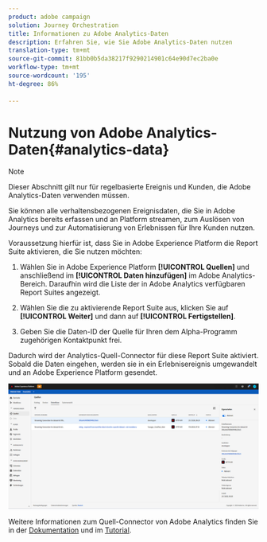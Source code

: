 ```yaml
---
product: adobe campaign
solution: Journey Orchestration
title: Informationen zu Adobe Analytics-Daten
description: Erfahren Sie, wie Sie Adobe Analytics-Daten nutzen
translation-type: tm+mt
source-git-commit: 81bb0b5da38217f9290214901c64e90d7ec2ba0e
workflow-type: tm+mt
source-wordcount: '195'
ht-degree: 86%

---
```



# Nutzung von Adobe Analytics-Daten{#analytics-data}

>[!NOTE]
>
>Dieser Abschnitt gilt nur für regelbasierte Ereignis und Kunden, die Adobe Analytics-Daten verwenden müssen.

Sie können alle verhaltensbezogenen Ereignisdaten, die Sie in Adobe Analytics bereits erfassen und an Platform streamen, zum Auslösen von Journeys und zur Automatisierung von Erlebnissen für Ihre Kunden nutzen.

Voraussetzung hierfür ist, dass Sie in Adobe Experience Platform die Report Suite aktivieren, die Sie nutzen möchten:

1. Wählen Sie in Adobe Experience Platform **[!UICONTROL Quellen]** und anschließend im **[!UICONTROL Daten hinzufügen]** im Adobe Analytics-Bereich. Daraufhin wird die Liste der in Adobe Analytics verfügbaren Report Suites angezeigt.

1. Wählen Sie die zu aktivierende Report Suite aus, klicken Sie auf **[!UICONTROL Weiter]** und dann auf **[!UICONTROL Fertigstellen]**.

1. Geben Sie die Daten-ID der Quelle für Ihren dem Alpha-Programm zugehörigen Kontaktpunkt frei.

Dadurch wird der Analytics-Quell-Connector für diese Report Suite aktiviert. Sobald die Daten eingehen, werden sie in ein Erlebnisereignis umgewandelt und an Adobe Experience Platform gesendet.

![](../assets/alpha-event9.png)

Weitere Informationen zum Quell-Connector von Adobe Analytics finden Sie in der [Dokumentation](https://docs.adobe.com/help/de-DE/experience-platform/sources/connectors/adobe-applications/analytics.translate.html) und im [Tutorial](https://docs.adobe.com/content/help/de-DE/experience-platform/sources/ui-tutorials/create/adobe-applications/analytics.translate.html).
